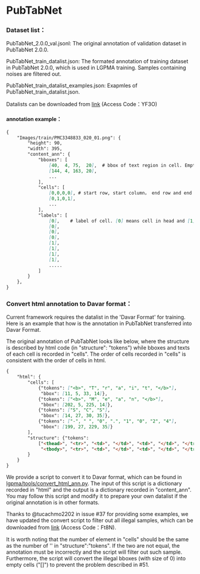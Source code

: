 # PubTabNet

### Dataset list：
PubTabNet_2.0.0_val.jsonl: The original annotation of validation dataset in PubTabNet 2.0.0.

PubTabNet_train_datalist.json: The formated annotation of training dataset in PubTabNet 2.0.0, which is used in LGPMA training. Samples containing noises are filtered out.

PubTabNet_train_datalist_examples.json: Exapmles of PubTabNet_train_datalist.json.

Datalists can be downloaded from [link](https://one.hikvision.com/#/link/eqaugdX6YQgFKhUxF8U4) (Access Code：YF3O)

#### annotation example：
``` markdown
{
	"Images/train/PMC3348833_020_01.png": {
        "height": 90,
        "width": 395,
        "content_ann": {
            "bboxes": [
                [40,  4, 75,  20],  # bbox of text region in cell. Empty cell are noded as []. 
                [144, 4, 163, 20],
                ...
            ],
            "cells": [
                [0,0,0,0], # start row, start column， end row and end column of cell
                [0,1,0,1],
                ...
            ],
            "labels": [
                [0],    # label of cell. [0] means cell in head and [1] means cell in body
                [0],
                [0],
                [0],
                [1],
                [1],
                [1],
                [1],
                .....
            ]
        }
    },
}
```

### Convert html annotation to Davar format：
Current framework requires the datalist in the 'Davar Format' for training. Here is an example that how is the annotation in PubTabNet transferred into Davar Format.

The original annotation of PubTabNet looks like below, where the structure is described by html code (in "structure": "tokens") while bboxes and texts of each cell is recorded in "cells". The order of cells recorded in "cells" is consistent with the order of cells in html.

``` markdown
{
    "html": {
        "cells": [
            {"tokens": ["<b>", "T", "r", "a", "i", "t", "</b>"],
             "bbox": [11, 5, 33, 14]},
            {"tokens": ["<b>", "M", "e", "a", "n", "</b>"],
             "bbox": [202, 5, 225, 14]},
            {"tokens": ["S", "C", "S"],
             "bbox": [14, 27, 30, 35]},
            {"tokens": ["-", " ", "0", ".", "1", "0", "2", "4"],
             "bbox": [199, 27, 229, 35]}
        ],
        "structure": {"tokens":
            ["<thead>", "<tr>", "<td>", "</td>", "<td>", "</td>", "</tr>", "</thead>",
             "<tbody>", "<tr>", "<td>", "</td>", "<td>", "</td>", "</tr>", "</tbody>"]
        }
    }
}
```

We provide a script to convert it to Davar format, which can be found in [lgpma/tools/convert_html_ann.py](../lgpma/tools/convert_html_ann.py). 
The input of this script is a dictionary recorded in "html" and the output is a dictionary recorded in "content_ann". 
You may follow this script and modify it to prepare your own datalist if the original annotation is in other formats. 


Thanks to @tucachmo2202 in issue #37 for providing some examples, we have updated the convert script to filter out all illegal samples, which can be downloaded from [link](https://one.hikvision.com/#/link/oHvkYbH6fwXoKlSecPwj) (Access Code：Ft8N). 

It is worth noting that the number of element in "cells" should be the same as the number of '</td>' in "structure":"tokens". If the two are not equal, the annotation must be incorrectly and the script will filter out such sample.
Furthermore, the script will convert the illegal bboxes (with size of 0) into empty cells ("[]") to prevent the problem described in #51.

